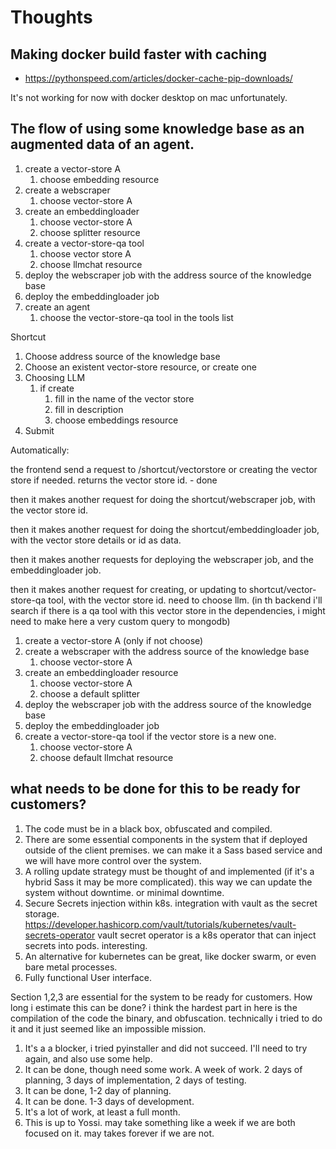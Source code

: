 # Thoughts

## Making docker build faster with caching

- <https://pythonspeed.com/articles/docker-cache-pip-downloads/>

It's not working for now with docker desktop on mac unfortunately.


## The flow of using some knowledge base as an augmented data of an agent.

1. create a vector-store A
   1. choose embedding resource
2. create a webscraper
   1. choose vector-store A
3. create an embeddingloader
   1. choose vector-store A
   2. choose splitter resource
4. create a vector-store-qa tool
   1. choose vector store A
   2. choose llmchat resource
5. deploy the webscraper job with the address source of the knowledge base
6. deploy the embeddingloader job
7. create an agent
   1. choose the vector-store-qa tool in the tools list


Shortcut

1. Choose address source of the knowledge base
2. Choose an existent vector-store resource, or create one
3. Choosing LLM
   1. if create
      1. fill in the name of the vector store
      2. fill in description
      3. choose embeddings resource
4. Submit

Automatically:

the frontend send a request to /shortcut/vectorstore or creating the vector store if needed. returns the vector store id. - done

then it makes another request for doing the shortcut/webscraper job, with the vector store id.

then it makes another request for doing the shortcut/embeddingloader job, with the vector store details or id as data.

then it makes another requests for deploying the webscraper job, and the embeddingloader job.

then it makes another request for creating, or updating to shortcut/vector-store-qa tool, with the vector store id. need to choose llm. (in th backend i'll search if there is a qa tool with this vector store in the dependencies, i might need to make here a very custom query to mongodb)



1. create a vector-store A (only if not choose)
2. create a webscraper with the address source of the knowledge base
    1. choose vector-store A
3. create an embeddingloader resource
   1. choose vector-store A
   2. choose a default splitter
4. deploy the webscraper job with the address source of the knowledge base
5. deploy the embeddingloader job
6. create a vector-store-qa tool if the vector store is a new one.
   1. choose vector-store A
   2. choose default llmchat resource



## what needs to be done for this to be ready for customers?

1. The code must be in a black box, obfuscated and compiled.
2. There are some essential components in the system that if deployed outside of the client premises. we can make it a Sass based service and we will have more control over the system.
3. A rolling update strategy must be thought of and implemented (if it's a hybrid Sass it may be more complicated). this way we can update the system without downtime. or minimal downtime.
4. Secure Secrets injection within k8s. integration with vault as the secret storage.
https://developer.hashicorp.com/vault/tutorials/kubernetes/vault-secrets-operator
vault secret operator is a k8s operator that can inject secrets into pods. interesting.
5. An alternative for kubernetes can be great, like docker swarm, or even bare metal processes.
6. Fully functional User interface.

Section 1,2,3 are essential for the system to be ready for customers. How long i estimate this can be done? i think the hardest part in here is the compilation of the code the binary, and obfuscation. technically i tried to do it and it just seemed like an impossible mission.

1. It's a a blocker, i tried pyinstaller and did not succeed. I'll need to try again, and also use some help.
2. It can be done, though need some work. A week of work. 2 days of planning, 3 days of implementation, 2 days of testing.
3. It can be done, 1-2 day of planning.
4. It can be done. 1-3 days of development.
5. It's a lot of work, at least a full month.
6. This is up to Yossi. may take something like a week if we are both focused on it. may takes forever if we are not.


 
